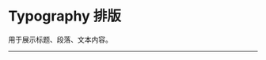 # Typography 排版

用于展示标题、段落、文本内容。

---

<script setup>
import TypograpgyBasicUse from "./component/typography-basic-use.md"
import TypograpgyTitle from "./component/typography-title.md"
import TypograpgyText from "./component/typography-text.md"
import TypograpgyParagraph from "./component/typography-paragraph.md"
import TypograpgyAction from "./component/typography-action.md"
import TypograpgyApi from "./component/typography-api.md"
import TypograpgyTip from "./component/typograpgy-tip.md"
</script>

<typograpgy-basic-use />
<typograpgy-title />
<typograpgy-text />
<typograpgy-paragraph />
<typograpgy-action />
<typograpgy-api />
<typograpgy-tip />
